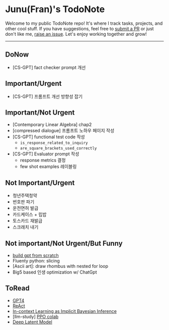 # Junu(Fran)'s TodoNote
Welcome to my public TodoNote repo! It's where I track tasks, projects, and other cool stuff.
If you have suggestions, feel free to [submit a PR](https://github.com/junuMoon/TodoNote/pulls) or just don't like me, [raise an issue](https://github.com/junuMoon/TodoNote/issues).
Let's enjoy working together and grow!

---

## DoNow
- [CS-GPT] fact checker prompt 개선

## Important/Urgent
- [CS-GPT] 프롬프트 개선 방향성 잡기

## Important/Not Urgent
- [Contemporary Linear Algebra] chap2
- [compressed dialogue] 프롬프트 노하우 페이지 작성
- [CS-GPT] functional test code 작성
    - `is_response_related_to_inquiry`
    - `are_square_brackets_used_correctly`
- [CS-GPT] Evaluator prompt 작성
    - response metrics 결정
    - few shot examples 레이블링

## Not Important/Urgent
- 청년주택청약
- 번호판 파기
- 운전면허 발급
- 카드케이스 + 립밥
- 토스카드 재발급
- 스크래치 내기

## Not important/Not Urgent/But Funny
- [build gpt from scratch](https://youtu.be/kCc8FmEb1nY)
- Fluenty python: slicing
- [Ascii art]: draw rhombus with nested for loop
- Big5 based 인생 optimization w/ ChatGpt

## ToRead
- [GPT4](https://arxiv.org/pdf/2303.08774.pdf)
- [ReAct](https://arxiv.org/pdf/2210.03629.pdf)
- [In-context Learning as Implicit Bayesian Inference](https://arxiv.org/pdf/2111.02080.pdf) 
- [llm-study] [PPO colab](https://colab.research.google.com/drive/1tHY9HldOkZjjhdjbAOzY9wVxLtAuDLdl?usp=sharing) 
- [Deep Latent Model](https://arxiv.org/pdf/1812.06834.pdf)
